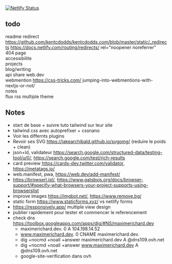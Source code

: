 [![Netlify Status](https://api.netlify.com/api/v1/badges/f22b221c-d838-4c3a-a3dc-778685397372/deploy-status)](https://app.netlify.com/sites/maximerichard/deploys)

## todo

readme
redirect https://github.com/kentcdodds/kentcdodds.com/blob/master/static/_redirects https://docs.netlify.com/routing/redirects/
rel="noopener noreferrer"  
404 page  
accessibilite  
projects  
blog/writing  
api share web.dev  
webmention https://css-tricks.com/ jumping-into-webmentions-with-nextjs-or-not/  
notes  
flux rss
multiple theme

## Notes

-   start de base + suivre tuto tailwind sur leur site
-   tailwind css avec autoprefixer + cssnano
-   Voir les differnts plugins
-   Revoir ses SVG https://jakearchibald.github.io/svgomg/ (reduire le poids + clean)
-   json+ld, validateur https://search.google.com/structured-data/testing-tool/u/0/, https://search.google.com/test/rich-results
-   card preview https://cards-dev.twitter.com/validator, https://metatags.io/
-   web.manifest, pwa, https://web.dev/add-manifest/
-   https://browserl.ist/, https://www.gatsbyjs.org/docs/browser-support/#specify-what-browsers-your-project-supports-using-browserslist
-   improve images https://imgbot.net/, https://www.remove.bg/
-   static form https://www.staticforms.xyz/ vs netlify forms
-   https://responsively.app/ multiple view design
-   publier rapidement pour tester et commencer le referencement
-   check dns https://toolbox.googleapps.com/apps/dig/#NS/maximerichard.dev
    -   maximerichard.dev. 0 A 104.198.14.52
    -   www.maximerichard.dev. 0 CNAME maximerichard.dev.
    -   dig +nocmd +noall +answer maximerichard.dev A @dns109.ovh.net
    -   dig +nocmd +noall +answer www.maximerichard.dev A @dns109.ovh.net
    -   google-site-verification dans ovh
